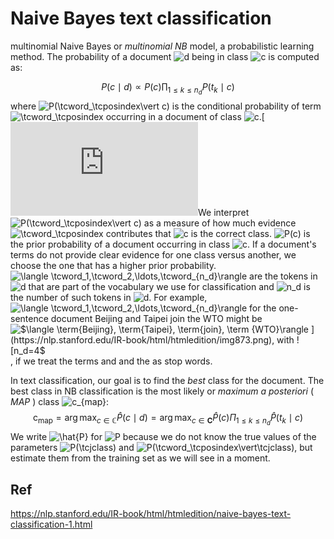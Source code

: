 # Naive Bayes text classification

multinomial Naive Bayes or *multinomial NB* model, a probabilistic learning method. The probability of a document ![$d$](https://nlp.stanford.edu/IR-book/html/htmledition/img354.png) being in class ![$c$](https://nlp.stanford.edu/IR-book/html/htmledition/img252.png) is computed as: 


$$
P(c \mid d) \propto P(c) \prod_{1 \leq k \leq n_{d}} P\left(t_{k} \mid c\right)
$$
where ![$P(\tcword_\tcposindex\vert c)$](https://nlp.stanford.edu/IR-book/html/htmledition/img866.png) is the conditional probability of term ![$\tcword_\tcposindex$](https://nlp.stanford.edu/IR-book/html/htmledition/img867.png) occurring in a document of class ![$c$](https://nlp.stanford.edu/IR-book/html/htmledition/img252.png).[![[*\]](http://nlp.stanford.edu/IR-book/html/icons/footnote.png)](https://nlp.stanford.edu/IR-book/html/htmledition/footnode.html#foot16273)We interpret ![$P(\tcword_\tcposindex\vert c)$](https://nlp.stanford.edu/IR-book/html/htmledition/img866.png) as a measure of how much evidence ![$\tcword_\tcposindex$](https://nlp.stanford.edu/IR-book/html/htmledition/img867.png) contributes that ![$c$](https://nlp.stanford.edu/IR-book/html/htmledition/img252.png) is the correct class. ![$P(c)$](https://nlp.stanford.edu/IR-book/html/htmledition/img870.png) is the prior probability of a document occurring in class ![$c$](https://nlp.stanford.edu/IR-book/html/htmledition/img252.png). If a document's terms do not provide clear evidence for one class versus another, we choose the one that has a higher prior probability. ![$\langle \tcword_1,\tcword_2,\ldots,\tcword_{n_d}\rangle$](https://nlp.stanford.edu/IR-book/html/htmledition/img871.png) are the tokens in ![$d$](https://nlp.stanford.edu/IR-book/html/htmledition/img354.png) that are part of the vocabulary we use for classification and ![$n_d$](https://nlp.stanford.edu/IR-book/html/htmledition/img872.png) is the number of such tokens in ![$d$](https://nlp.stanford.edu/IR-book/html/htmledition/img354.png). For example, ![$\langle \tcword_1,\tcword_2,\ldots,\tcword_{n_d}\rangle$](https://nlp.stanford.edu/IR-book/html/htmledition/img871.png) for the one-sentence document Beijing and Taipei join the WTO might be ![$\langle \term{Beijing}, \term{Taipei}, \term{join}, \term {WTO}\rangle $](https://nlp.stanford.edu/IR-book/html/htmledition/img873.png), with ![$n_d=4$](https://nlp.stanford.edu/IR-book/html/htmledition/img874.png), if we treat the terms and and the as stop words.

In text classification, our goal is to find the *best* class for the document. The best class in NB classification is the most likely or *maximum a posteriori* ( *MAP* ) class ![$c_{map}$](https://i.loli.net/2020/12/14/brFYS7UpdHMjyZh.png):
$$
\mathrm{c}_{\operatorname{map}}=\arg \max _{c \in \mathbb{C}} \hat{P}(c \mid d)=\arg \max _{c \in \mathbf{C}} \hat{P}(c) \Pi_{1 \leq k \leq n_{d}} \hat{P}\left(t_{k} \mid c\right)
$$
We write ![$\hat{P}$](https://nlp.stanford.edu/IR-book/html/htmledition/img877.png) for ![$P$](https://nlp.stanford.edu/IR-book/html/htmledition/img115.png) because we do not know the true values of the parameters ![$P(\tcjclass)$](https://nlp.stanford.edu/IR-book/html/htmledition/img878.png) and ![$P(\tcword_\tcposindex\vert\tcjclass)$](https://nlp.stanford.edu/IR-book/html/htmledition/img879.png), but estimate them from the training set as we will see in a moment.







## Ref

https://nlp.stanford.edu/IR-book/html/htmledition/naive-bayes-text-classification-1.html